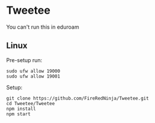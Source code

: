 # Tweetee
You can't run this in eduroam

## Linux
Pre-setup run:
```
sudo ufw allow 19000
sudo ufw allow 19001
```

Setup:
```
git clone https://github.com/FireRedNinja/Tweetee.git
cd Tweetee/Tweetee
npm install
npm start
```